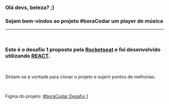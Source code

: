### Olá devs, beleza? ;)
### Sejam bem-vindos ao projeto #boraCodar um player de música
___
</br>

### Este é o desafio 1 proposto pela [Rocketseat](https://app.rocketseat.com.br/) e foi desenvolvido utilizando [REACT](https://reactjs.org/).

</br>

Sintam-se à vontade para clonar o projeto e sujerir pontos de melhorias.

</br>

Figma do projeto: [#boraCodar Desafio 1](https://www.figma.com/file/lcPNv2959xqzjA4ECHiFyw/%23boraCodar---Desafio-1?node-id=0%3A1&t=uIZCqfZliz57uSR4-0)
